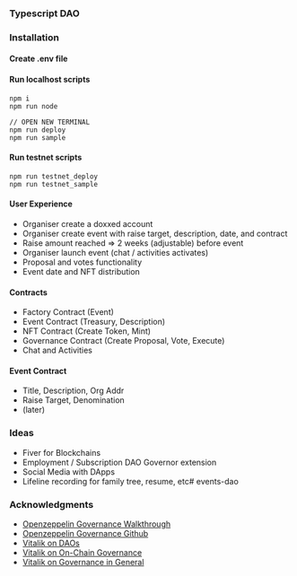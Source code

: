 ### Typescript DAO

### Installation
#### Create .env file
#### Run localhost scripts
```
npm i
npm run node

// OPEN NEW TERMINAL
npm run deploy
npm run sample
```
#### Run testnet scripts
```
npm run testnet_deploy
npm run testnet_sample
```

#### User Experience

- Organiser create a doxxed account
- Organiser create event with raise target, description, date, and contract
- Raise amount reached => 2 weeks (adjustable) before event
- Organiser launch event (chat / activities activates)
- Proposal and votes functionality
- Event date and NFT distribution

#### Contracts

- Factory Contract (Event)
- Event Contract (Treasury, Description)
- NFT Contract (Create Token, Mint)
- Governance Contract (Create Proposal, Vote, Execute)
- Chat and Activities

#### Event Contract

- Title, Description, Org Addr
- Raise Target, Denomination
- (later)

### Ideas

- Fiver for Blockchains
- Employment / Subscription DAO Governor extension
- Social Media with DApps
- Lifeline recording for family tree, resume, etc# events-dao

### Acknowledgments

- [Openzeppelin Governance Walkthrough](https://docs.openzeppelin.com/contracts/4.x/governance)
- [Openzeppelin Governance Github](https://github.com/OpenZeppelin/openzeppelin-contracts/tree/master/contracts/governance)
- [Vitalik on DAOs](https://blog.ethereum.org/2014/05/06/daos-dacs-das-and-more-an-incomplete-terminology-guide/)
- [Vitalik on On-Chain Governance](https://vitalik.ca/general/2021/08/16/voting3.html)
- [Vitalik on Governance in General](https://vitalik.ca/general/2017/12/17/voting.html)
